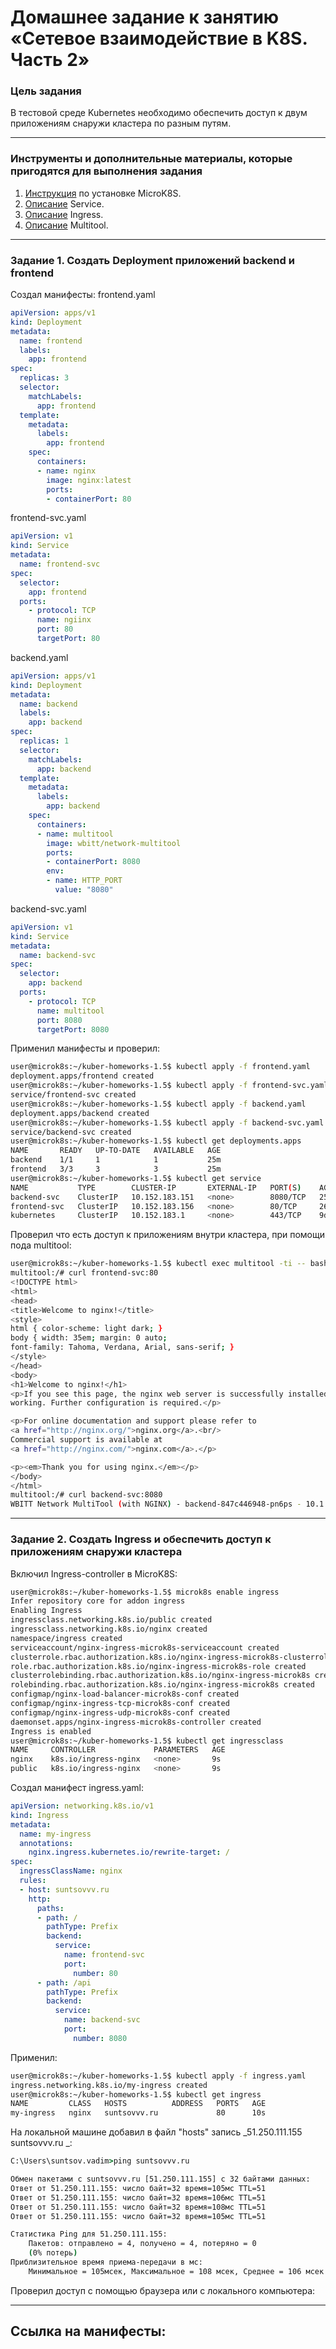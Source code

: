 # Домашнее задание к занятию «Сетевое взаимодействие в K8S. Часть 2»

### Цель задания

В тестовой среде Kubernetes необходимо обеспечить доступ к двум приложениям снаружи кластера по разным путям.

------


### Инструменты и дополнительные материалы, которые пригодятся для выполнения задания

1. [Инструкция](https://microk8s.io/docs/getting-started) по установке MicroK8S.
2. [Описание](https://kubernetes.io/docs/concepts/services-networking/service/) Service.
3. [Описание](https://kubernetes.io/docs/concepts/services-networking/ingress/) Ingress.
4. [Описание](https://github.com/wbitt/Network-MultiTool) Multitool.

------

### Задание 1. Создать Deployment приложений backend и frontend

Cоздал манифесты: 
frontend.yaml
```yml
apiVersion: apps/v1
kind: Deployment
metadata:
  name: frontend
  labels:
    app: frontend
spec:
  replicas: 3
  selector:
    matchLabels:
      app: frontend
  template:
    metadata:
      labels:
        app: frontend
    spec:
      containers:
      - name: nginx
        image: nginx:latest
        ports:
        - containerPort: 80

```
frontend-svc.yaml
```yml
apiVersion: v1
kind: Service
metadata:
  name: frontend-svc
spec:
  selector:
    app: frontend
  ports:
    - protocol: TCP
      name: ngiinx
      port: 80
      targetPort: 80

```
backend.yaml
```yml
apiVersion: apps/v1
kind: Deployment
metadata:
  name: backend
  labels:
    app: backend
spec:
  replicas: 1
  selector:
    matchLabels:
      app: backend
  template:
    metadata:
      labels:
        app: backend
    spec:
      containers:
      - name: multitool
        image: wbitt/network-multitool
        ports:
        - containerPort: 8080
        env:
        - name: HTTP_PORT
          value: "8080"
```
backend-svc.yaml
```yml
apiVersion: v1
kind: Service
metadata:
  name: backend-svc
spec:
  selector:
    app: backend
  ports:
    - protocol: TCP
      name: multitool
      port: 8080
      targetPort: 8080

```
Применил манифесты и проверил:
```bash
user@microk8s:~/kuber-homeworks-1.5$ kubectl apply -f frontend.yaml 
deployment.apps/frontend created
user@microk8s:~/kuber-homeworks-1.5$ kubectl apply -f frontend-svc.yaml 
service/frontend-svc created
user@microk8s:~/kuber-homeworks-1.5$ kubectl apply -f backend.yaml 
deployment.apps/backend created
user@microk8s:~/kuber-homeworks-1.5$ kubectl apply -f backend-svc.yaml 
service/backend-svc created
user@microk8s:~/kuber-homeworks-1.5$ kubectl get deployments.apps 
NAME       READY   UP-TO-DATE   AVAILABLE   AGE
backend    1/1     1            1           25m
frontend   3/3     3            3           25m
user@microk8s:~/kuber-homeworks-1.5$ kubectl get service
NAME           TYPE        CLUSTER-IP       EXTERNAL-IP   PORT(S)    AGE
backend-svc    ClusterIP   10.152.183.151   <none>        8080/TCP   25m
frontend-svc   ClusterIP   10.152.183.156   <none>        80/TCP     26m
kubernetes     ClusterIP   10.152.183.1     <none>        443/TCP    9d
```
Проверил что есть доступ к приложениям внутри кластера, при помощи пода multitool:
```bash
user@microk8s:~/kuber-homeworks-1.5$ kubectl exec multitool -ti -- bash
multitool:/# curl frontend-svc:80
<!DOCTYPE html>
<html>
<head>
<title>Welcome to nginx!</title>
<style>
html { color-scheme: light dark; }
body { width: 35em; margin: 0 auto;
font-family: Tahoma, Verdana, Arial, sans-serif; }
</style>
</head>
<body>
<h1>Welcome to nginx!</h1>
<p>If you see this page, the nginx web server is successfully installed and
working. Further configuration is required.</p>

<p>For online documentation and support please refer to
<a href="http://nginx.org/">nginx.org</a>.<br/>
Commercial support is available at
<a href="http://nginx.com/">nginx.com</a>.</p>

<p><em>Thank you for using nginx.</em></p>
</body>
</html>
multitool:/# curl backend-svc:8080
WBITT Network MultiTool (with NGINX) - backend-847c446948-pn6ps - 10.1.128.250 - HTTP: 8080 , HTTPS: 443 . (Formerly praqma/network-multitool)
```
------

### Задание 2. Создать Ingress и обеспечить доступ к приложениям снаружи кластера


Включил Ingress-controller в MicroK8S:
```bash
user@microk8s:~/kuber-homeworks-1.5$ microk8s enable ingress
Infer repository core for addon ingress
Enabling Ingress
ingressclass.networking.k8s.io/public created
ingressclass.networking.k8s.io/nginx created
namespace/ingress created
serviceaccount/nginx-ingress-microk8s-serviceaccount created
clusterrole.rbac.authorization.k8s.io/nginx-ingress-microk8s-clusterrole created
role.rbac.authorization.k8s.io/nginx-ingress-microk8s-role created
clusterrolebinding.rbac.authorization.k8s.io/nginx-ingress-microk8s created
rolebinding.rbac.authorization.k8s.io/nginx-ingress-microk8s created
configmap/nginx-load-balancer-microk8s-conf created
configmap/nginx-ingress-tcp-microk8s-conf created
configmap/nginx-ingress-udp-microk8s-conf created
daemonset.apps/nginx-ingress-microk8s-controller created
Ingress is enabled
user@microk8s:~/kuber-homeworks-1.5$ kubectl get ingressclass
NAME     CONTROLLER             PARAMETERS   AGE
nginx    k8s.io/ingress-nginx   <none>       9s
public   k8s.io/ingress-nginx   <none>       9s
```
Создал манифест ingress.yaml:
```yaml
apiVersion: networking.k8s.io/v1
kind: Ingress
metadata:
  name: my-ingress
  annotations:
    nginx.ingress.kubernetes.io/rewrite-target: /
spec:
  ingressClassName: nginx
  rules:
  - host: suntsovvv.ru
    http:
      paths:
      - path: /
        pathType: Prefix
        backend:
          service:
            name: frontend-svc
            port:
              number: 80
      - path: /api
        pathType: Prefix
        backend:
          service:
            name: backend-svc
            port:
              number: 8080
```
Применил:
```bash
user@microk8s:~/kuber-homeworks-1.5$ kubectl apply -f ingress.yaml 
ingress.networking.k8s.io/my-ingress created
user@microk8s:~/kuber-homeworks-1.5$ kubectl get ingress
NAME         CLASS   HOSTS          ADDRESS   PORTS   AGE
my-ingress   nginx   suntsovvv.ru             80      10s
```
На локальной машине добавил в файл "hosts" запись _51.250.111.155     suntsovvv.ru _:

```cmd
C:\Users\suntsov.vadim>ping suntsovvv.ru

Обмен пакетами с suntsovvv.ru [51.250.111.155] с 32 байтами данных:
Ответ от 51.250.111.155: число байт=32 время=105мс TTL=51
Ответ от 51.250.111.155: число байт=32 время=106мс TTL=51
Ответ от 51.250.111.155: число байт=32 время=108мс TTL=51
Ответ от 51.250.111.155: число байт=32 время=105мс TTL=51

Статистика Ping для 51.250.111.155:
    Пакетов: отправлено = 4, получено = 4, потеряно = 0
    (0% потерь)
Приблизительное время приема-передачи в мс:
    Минимальное = 105мсек, Максимальное = 108 мсек, Среднее = 106 мсек
```
Проверил доступ с помощью браузера или  с локального компьютера:

------

## Ссылка на манифесты:


